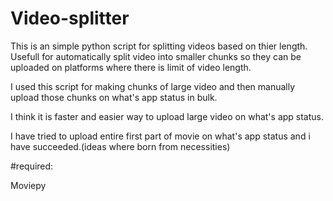 # Video-splitter
This is an simple python script for splitting videos based on thier length.
Usefull for automatically split video into smaller chunks so they can be uploaded on platforms where there is limit of video length.

I used this script for making chunks of large video and then manually upload those chunks on what's app status in bulk.

I think it is faster and easier way to upload large video on what's app status.

I have tried to upload entire first part of movie on what's app status and i have succeeded.(ideas where born from necessities)




#required:

Moviepy 
